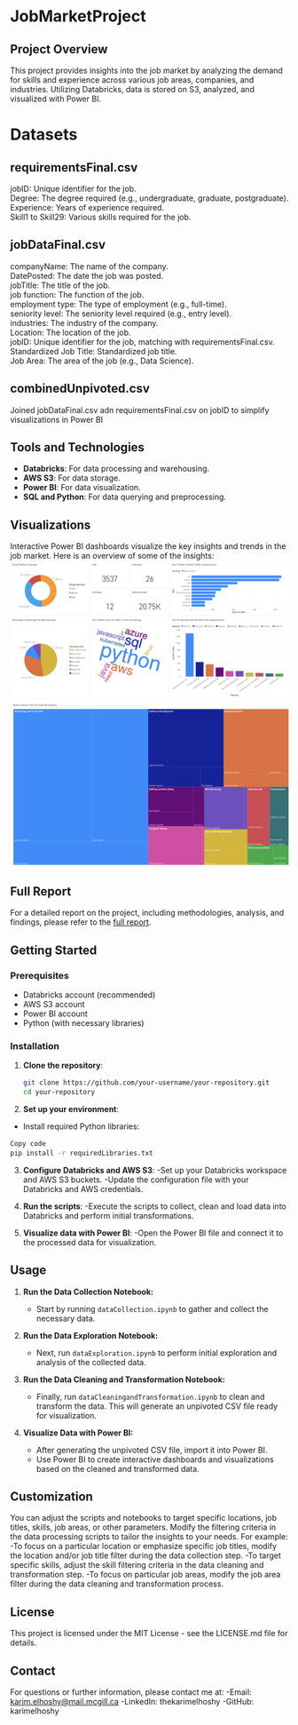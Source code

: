# JobMarketProject

## Project Overview

This project provides insights into the job market by analyzing the demand for skills and experience across various job areas, companies, and industries. Utilizing Databricks, data is stored on S3, analyzed, and visualized with Power BI.

# Datasets

## requirementsFinal.csv
jobID: Unique identifier for the job. <br>
Degree: The degree required (e.g., undergraduate, graduate, postgraduate).<br>
Experience: Years of experience required.<br>
Skill1 to Skill29: Various skills required for the job.

## jobDataFinal.csv
companyName: The name of the company. <br>
DatePosted: The date the job was posted. <br>
jobTitle: The title of the job. <br>
job function: The function of the job. <br>
employment type: The type of employment (e.g., full-time). <br>
seniority level: The seniority level required (e.g., entry level). <br>
industries: The industry of the company. <br>
Location: The location of the job. <br>
jobID: Unique identifier for the job, matching with requirementsFinal.csv. <br>
Standardized Job Title: Standardized job title. <br>
Job Area: The area of the job (e.g., Data Science).

## combinedUnpivoted.csv
Joined jobDataFinal.csv adn requirementsFinal.csv on jobID to simplify visualizations in Power BI <br>

## Tools and Technologies
- **Databricks**: For data processing and warehousing.
- **AWS S3**: For data storage.
- **Power BI**: For data visualization.
- **SQL and Python**: For data querying and preprocessing.

## Visualizations
Interactive Power BI dashboards visualize the key insights and trends in the job market. Here is an overview of some of the insights:
![My Image](https://github.com/karimelhoshy/JobMarketProject/blob/main/dashboard.png)
![My Image](https://github.com/karimelhoshy/JobMarketProject/blob/main/jobTitlesPerIndustry.png)

## Full Report
For a detailed report on the project, including methodologies, analysis, and findings, please refer to the [full report](https://github.com/karimelhoshy/JobMarketProject/blob/main/jobMarketProjectReport.pdf).


## Getting Started

### Prerequisites
- Databricks account (recommended)
- AWS S3 account
- Power BI account
- Python (with necessary libraries)


### Installation

1. **Clone the repository**:
   ```bash
   git clone https://github.com/your-username/your-repository.git
   cd your-repository
   ```


2. **Set up your environment**:
- Install required Python libraries:
```bash
Copy code
pip install -r requiredLibraries.txt
```

3. **Configure Databricks and AWS S3**:
-Set up your Databricks workspace and AWS S3 buckets.
-Update the configuration file with your Databricks and AWS credentials.

4. **Run the scripts**:
-Execute the scripts to collect, clean and load data into Databricks and perform initial transformations.

5. **Visualize data with Power BI**:
-Open the Power BI file and connect it to the processed data for visualization.


## Usage

1. **Run the Data Collection Notebook:**
   - Start by running `dataCollection.ipynb` to gather and collect the necessary data.

2. **Run the Data Exploration Notebook:**
   - Next, run `dataExploration.ipynb` to perform initial exploration and analysis of the collected data.

3. **Run the Data Cleaning and Transformation Notebook:**
   - Finally, run `dataCleaningandTransformation.ipynb` to clean and transform the data. This will generate an unpivoted CSV file ready for visualization.

4. **Visualize Data with Power BI:**
   - After generating the unpivoted CSV file, import it into Power BI.
   - Use Power BI to create interactive dashboards and visualizations based on the cleaned and transformed data.


## Customization

You can adjust the scripts and notebooks to target specific locations, job titles, skills, job areas, or other parameters. Modify the filtering criteria in the data processing scripts to tailor the insights to your needs. For example:
-To focus on a particular location or emphasize specific job titles, modify the location and/or job title filter during the data collection step.
-To target specific skills, adjust the skill filtering criteria in the data cleaning and transformation step.
-To focus on particular job areas, modify the job area filter during the data cleaning and transformation process.


## License

This project is licensed under the MIT License - see the LICENSE.md file for details.


## Contact

For questions or further information, please contact me at:
   -Email: karim.elhoshy@mail.mcgill.ca
   -LinkedIn: thekarimelhoshy
   -GitHub: karimelhoshy
